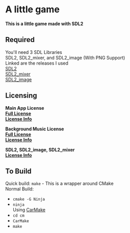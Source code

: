 # A little game
__This is a little game made with SDL2__  


## Required  
You'll need 3 SDL Libraries  
SDL2, SDL2_mixer, and SDL2_image (With PNG Support)  
Linked are the releases I used  
[SDL2](https://github.com/libsdl-org/SDL/releases/tag/release-2.32.8)  
[SDL2_mixer](https://github.com/libsdl-org/SDL_mixer/releases/tag/release-2.8.1)  
[SDL2_image](https://github.com/libsdl-org/SDL_image/releases/tag/release-2.6.0)  

## Licensing  
__Main App License__  
__[Full License](/LICENSE)__  
__[License Info](/Licenses/main.txt)__  
  
__Background Music License__   
__[Full License](/Licenses/bgmfull.txt)__  
__[License Info](/Licenses/bgm.txt)__  
  
__SDL2, SDL2_image, SDL2_mixer__    
__[License Info](/Licenses/sdl.txt)__  

## To Build  
Quick build: `make` - This is a wrapper around CMake  
Normal Build:  
- `cmake -G Ninja`  
- `ninja`   
Using [CarMake](https://github.com/Wdboyes13/CarMake)  
- `cd cm`  
- `CarMake`  
- `make`  